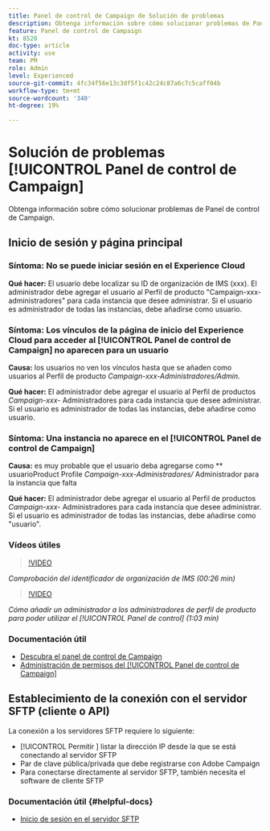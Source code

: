 ```yaml
---
title: Panel de control de Campaign de Solución de problemas
description: Obtenga información sobre cómo solucionar problemas de Panel de control de Campaign
feature: Panel de control de Campaign
kt: 8520
doc-type: article
activity: use
team: PM
role: Admin
level: Experienced
source-git-commit: 4fc34f56e13c3df5f1c42c24c87a6c7c5caff04b
workflow-type: tm+mt
source-wordcount: '340'
ht-degree: 19%

---
```


# Solución de problemas [!UICONTROL Panel de control de Campaign]

Obtenga información sobre cómo solucionar problemas de Panel de control de Campaign.

## Inicio de sesión y página principal

### Síntoma: No se puede iniciar sesión en el Experience Cloud

**Qué hacer:**
El usuario debe localizar su ID de organización de IMS (xxx). El administrador debe agregar el usuario al Perfil de producto &quot;Campaign-xxx-administradores&quot; para cada instancia que desee administrar. Si el usuario es administrador de todas las instancias, debe añadirse como usuario.

### Síntoma: Los vínculos de la página de inicio del Experience Cloud para acceder al [!UICONTROL Panel de control de Campaign] no aparecen para un usuario

**Causa:**
los usuarios no ven los vínculos hasta que se añaden como usuarios al Perfil de producto  _Campaign-xxx-Administradores/Admin_.

**Qué hacer:**
El administrador debe agregar el usuario al Perfil de productos  _Campaign-xxx-_  Administradores para cada instancia que desee administrar. Si el usuario es administrador de todas las instancias, debe añadirse como usuario.

### Síntoma: Una instancia no aparece en el [!UICONTROL Panel de control de Campaign]

**Causa:**
es muy probable que el usuario deba agregarse como  ** usuarioProduct Profile  _Campaign-xxx-Administradores/_ Administrador para la instancia que falta

**Qué hacer:**
El administrador debe agregar el usuario al Perfil de productos  _Campaign-xxx-_  Administradores para cada instancia que desee administrar. Si el usuario es administrador de todas las instancias, debe añadirse como &quot;usuario&quot;.

### Vídeos útiles

>[!VIDEO](https://video.tv.adobe.com/v/27183?quality=12)

*Comprobación del identificador de organización de IMS (00:26 min)*

>[!VIDEO](https://video.tv.adobe.com/v/27147?quality=12)

*Cómo añadir un administrador a los administradores de perfil de producto para poder utilizar el  [!UICONTROL Panel de control]  (1:03 min)*

### Documentación útil

* [Descubra el panel de control de Campaign](https://experienceleague.adobe.com/docs/control-panel/using/control-panel-home.html?lang=es)
* [Administración de permisos del  [!UICONTROL Panel de control de Campaign]](https://experienceleague.adobe.com/docs/control-panel/using/control-panel-home.html?lang=en)

## Establecimiento de la conexión con el servidor SFTP (cliente o API)

La conexión a los servidores SFTP requiere lo siguiente:

* [!UICONTROL Permitir ] listar la dirección IP desde la que se está conectando al servidor SFTP
* Par de clave pública/privada que debe registrarse con Adobe Campaign
* Para conectarse directamente al servidor SFTP, también necesita el software de cliente SFTP

### Documentación útil {#helpful-docs}

* [Inicio de sesión en el servidor SFTP](https://experienceleague.adobe.com/docs/control-panel/using/control-panel-home.html?lang=en)
